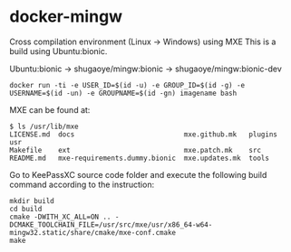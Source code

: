 # docker-mingw
Cross compilation environment (Linux -> Windows) using MXE
This is a build using Ubuntu:bionic.

Ubuntu:bionic -> shugaoye/mingw:bionic -> shugaoye/mingw:bionic-dev

```
docker run -ti -e USER_ID=$(id -u) -e GROUP_ID=$(id -g) -e USERNAME=$(id -un) -e GROUPNAME=$(id -gn) imagename bash
```

MXE can be found at:
```
$ ls /usr/lib/mxe
LICENSE.md  docs                           mxe.github.mk   plugins  usr
Makefile    ext                            mxe.patch.mk    src
README.md   mxe-requirements.dummy.bionic  mxe.updates.mk  tools
```

Go to KeePassXC source code folder and execute the following build command according to the instruction:
```
mkdir build
cd build
cmake -DWITH_XC_ALL=ON .. -DCMAKE_TOOLCHAIN_FILE=/usr/src/mxe/usr/x86_64-w64-mingw32.static/share/cmake/mxe-conf.cmake
make
```
